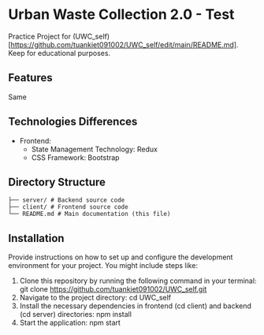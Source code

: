 # Urban Waste Collection 2.0 - Test
Practice Project for (UWC_self)[https://github.com/tuankiet091002/UWC_self/edit/main/README.md]. Keep for educational purposes.

## Features
Same

## Technologies Differences
- Frontend:
  * State Management Technology: Redux
  * CSS Framework: Bootstrap

## Directory Structure
```
├── server/ # Backend source code
├── client/ # Frontend source code
└── README.md # Main documentation (this file)
```
## Installation

Provide instructions on how to set up and configure the development environment for your project. You might include steps like:

1. Clone this repository by running the following command in your terminal: git clone https://github.com/tuankiet091002/UWC_self.git
2. Navigate to the project directory: cd UWC_self
3. Install the necessary dependencies in frontend (cd client) and backend (cd server) directories: npm install
4. Start the application: npm start
